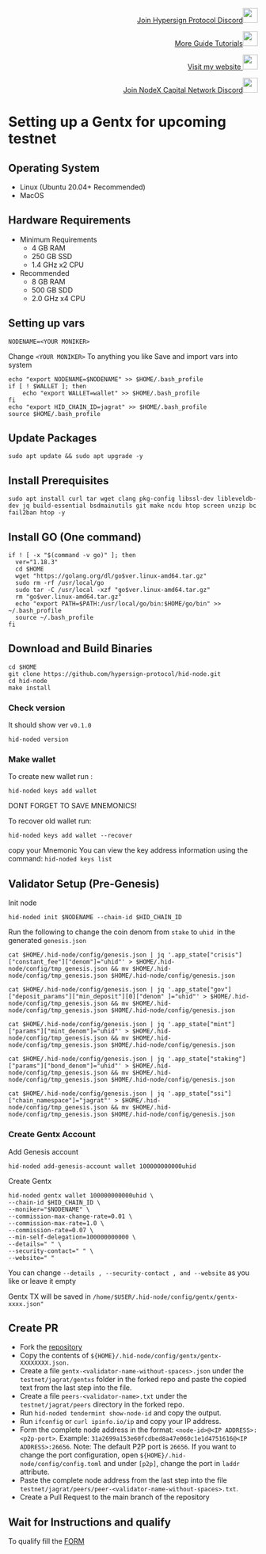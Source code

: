 </p>
<p style="font-size:14px" align="right">
<a href="https://discord.gg/RAnJjbkyzx" target="_blank">Join Hypersign Protocol Discord<img src="https://user-images.githubusercontent.com/50621007/176236430-53b0f4de-41ff-41f7-92a1-4233890a90c8.png" width="30"/></a>
</p>

<p style="font-size:14px" align="right">
<a href="https://github.com/elangrr/testnet_manuals" target="_blank">More Guide Tutorials<img src="https://avatars.githubusercontent.com/u/34649601?v=4" width="30"/></a>
</p>

<p style="font-size:14px" align="right">
<a href="https://indonode.dev/" target="_blank">Visit my website <img src="https://avatars.githubusercontent.com/u/34649601?v=4" width="30"/></a>
</p>

</p>
<p style="font-size:14px" align="right">
<a href="https://discord.gg/gru6MuGPgP" target="_blank">Join NodeX Capital Network Discord<img src="https://user-images.githubusercontent.com/50621007/176236430-53b0f4de-41ff-41f7-92a1-4233890a90c8.png" width="30"/></a>
</p>


# Setting up a Gentx for upcoming testnet

## Operating System
* Linux (Ubuntu 20.04+ Recommended)
* MacOS

## Hardware Requirements
* Minimum Requirements
    * 4 GB RAM
    * 250 GB SSD
    * 1.4 GHz x2 CPU
* Recommended
    * 8 GB RAM
    * 500 GB SDD
    * 2.0 GHz x4 CPU
## Setting up vars
```
NODENAME=<YOUR MONIKER>
```
Change `<YOUR MONIKER>` To anything you like 
Save and import vars into system
```
echo "export NODENAME=$NODENAME" >> $HOME/.bash_profile
if [ ! $WALLET ]; then
	echo "export WALLET=wallet" >> $HOME/.bash_profile
fi
echo "export HID_CHAIN_ID=jagrat" >> $HOME/.bash_profile
source $HOME/.bash_profile
```
## Update Packages
```
sudo apt update && sudo apt upgrade -y
```

## Install Prerequisites
```
sudo apt install curl tar wget clang pkg-config libssl-dev libleveldb-dev jq build-essential bsdmainutils git make ncdu htop screen unzip bc fail2ban htop -y
```
## Install GO (One command)
```
if ! [ -x "$(command -v go)" ]; then
  ver="1.18.3"
  cd $HOME
  wget "https://golang.org/dl/go$ver.linux-amd64.tar.gz"
  sudo rm -rf /usr/local/go
  sudo tar -C /usr/local -xzf "go$ver.linux-amd64.tar.gz"
  rm "go$ver.linux-amd64.tar.gz"
  echo "export PATH=$PATH:/usr/local/go/bin:$HOME/go/bin" >> ~/.bash_profile
  source ~/.bash_profile
fi
```
## Download and Build Binaries
```
cd $HOME
git clone https://github.com/hypersign-protocol/hid-node.git
cd hid-node
make install
```
### Check version
It should show ver `v0.1.0`
```
hid-noded version
```
### Make wallet
To create new wallet run :
```
hid-noded keys add wallet
```
DONT FORGET TO SAVE MNEMONICS!

To recover old wallet run:
```
hid-noded keys add wallet --recover
```
copy your Mnemonic
You can view the key address information using the command: `hid-noded keys list`

## Validator Setup (Pre-Genesis)
Init node
```
hid-noded init $NODENAME --chain-id $HID_CHAIN_ID
```
Run the following to change the coin denom from `stake` to `uhid `in the generated `genesis.json`
```
cat $HOME/.hid-node/config/genesis.json | jq '.app_state["crisis"]["constant_fee"]["denom"]="uhid"' > $HOME/.hid-node/config/tmp_genesis.json && mv $HOME/.hid-node/config/tmp_genesis.json $HOME/.hid-node/config/genesis.json
```
```
cat $HOME/.hid-node/config/genesis.json | jq '.app_state["gov"]["deposit_params"]["min_deposit"][0]["denom" ]="uhid"' > $HOME/.hid-node/config/tmp_genesis.json && mv $HOME/.hid-node/config/tmp_genesis.json $HOME/.hid-node/config/genesis.json
```
```
cat $HOME/.hid-node/config/genesis.json | jq '.app_state["mint"]["params"]["mint_denom"]="uhid"' > $HOME/.hid-node/config/tmp_genesis.json && mv $HOME/.hid-node/config/tmp_genesis.json $HOME/.hid-node/config/genesis.json
```
```
cat $HOME/.hid-node/config/genesis.json | jq '.app_state["staking"]["params"]["bond_denom"]="uhid"' > $HOME/.hid-node/config/tmp_genesis.json && mv $HOME/.hid-node/config/tmp_genesis.json $HOME/.hid-node/config/genesis.json
```
```
cat $HOME/.hid-node/config/genesis.json | jq '.app_state["ssi"]["chain_namespace"]="jagrat"' > $HOME/.hid-node/config/tmp_genesis.json && mv $HOME/.hid-node/config/tmp_genesis.json $HOME/.hid-node/config/genesis.json
```

### Create Gentx Account
Add Genesis account
```
hid-noded add-genesis-account wallet 100000000000uhid
```
Create Gentx 
```
hid-noded gentx wallet 100000000000uhid \
--chain-id $HID_CHAIN_ID \
--moniker="$NODENAME" \
--commission-max-change-rate=0.01 \
--commission-max-rate=1.0 \
--commission-rate=0.07 \
--min-self-delegation=100000000000 \
--details=" " \
--security-contact=" " \
--website=" "
```
You can change `--details , --security-contact , and --website` as you like or leave it empty

Gentx TX will be saved in `/home/$USER/.hid-node/config/gentx/gentx-xxxx.json"`

## Create PR
- Fork the [repository](https://github.com/hypersign-protocol/networks)
- Copy the contents of `${HOME}/.hid-node/config/gentx/gentx-XXXXXXXX.json.` 
- Create a file `gentx-<validator-name-without-spaces>.json` under the `testnet/jagrat/gentxs` folder in the forked repo and paste the copied text from the last step into the file.
- Create a file `peers-<validator-name>.txt` under the `testnet/jagrat/peers` directory in the forked repo.
- Run `hid-noded tendermint show-node-id` and copy the output.
- Run `ifconfig` or `curl ipinfo.io/ip` and copy your IP address.
- Form the complete node address in the format: `<node-id>@<IP ADDRESS>:<p2p-port>`. Example: `31a2699a153e60fcdbed8a47e060c1e1d4751616@<IP ADDRESS>:26656`. Note: The default P2P port is `26656`. If you want to change the port configuration, open `${HOME}/.hid-node/config/config.toml` and under `[p2p]`, change the port in `laddr` attribute.
- Paste the complete node address from the last step into the file `testnet/jagrat/peers/peer-<validator-name-without-spaces>.txt`.
- Create a Pull Request to the main branch of the repository
 
## Wait for Instructions and qualify
To qualify fill the [FORM](https://app.fyre.hypersign.id/form/hidnet-validator-interest?referrer=ZWxhbmcuMjA5QGdtYWlsLmNvbQ==)

